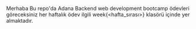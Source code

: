 Merhaba
Bu repo'da Adana Backend web development bootcamp ödevleri göreceksiniz 
her haftalık ödev ilgili week{<hafta_sırası>} klasörü içinde yer almaktadır.
